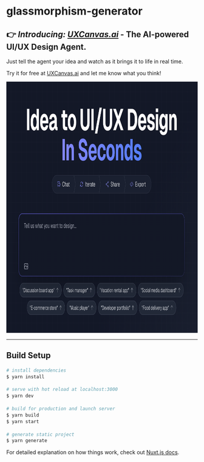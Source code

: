 # glassmorphism-generator

## 👉 _Introducing: [UXCanvas.ai](https://uxcanvas.ai)_ - The AI-powered UI/UX Design Agent.

Just tell the agent your idea and watch as it brings it to life in real time. 

Try it for free at [UXCanvas.ai](https://uxcanvas.ai) and let me know what you think!

<img width="885" height="662" alt="image" src="./assets/uxcanvas-ss.png" />

---

## Build Setup

```bash
# install dependencies
$ yarn install

# serve with hot reload at localhost:3000
$ yarn dev

# build for production and launch server
$ yarn build
$ yarn start

# generate static project
$ yarn generate
```

For detailed explanation on how things work, check out [Nuxt.js docs](https://nuxtjs.org).
